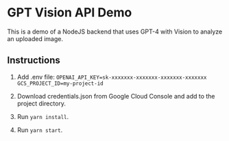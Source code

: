 # GPT Vision API Demo

This is a demo of a NodeJS backend that uses GPT-4 with Vision to analyze an uploaded image.

## Instructions

1. Add .env file:
`
OPENAI_API_KEY=sk-xxxxxxx-xxxxxxx-xxxxxxx-xxxxxxx
GCS_PROJECT_ID=my-project-id
`

2. Download credentials.json from Google Cloud Console and add to the project directory.

3. Run `yarn install`.

4. Run `yarn start`.